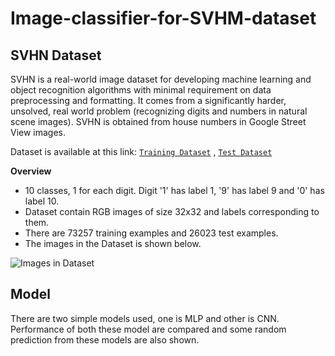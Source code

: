 # Image-classifier-for-SVHM-dataset

## SVHN Dataset
SVHN is a real-world image dataset for developing machine learning and object recognition algorithms with minimal requirement on data preprocessing and formatting.
It comes from a significantly harder, unsolved, real world problem (recognizing digits and numbers in natural scene images). SVHN is obtained from house numbers in Google Street View images.

Dataset is available at this link: [`Training Dataset`](http://ufldl.stanford.edu/housenumbers/train_32x32.mat) , [`Test Dataset`](http://ufldl.stanford.edu/housenumbers/test_32x32.mat)

**Overview**
* 10 classes, 1 for each digit. Digit '1' has label 1, '9' has label 9 and '0' has label 10.
* Dataset contain RGB images of size 32x32 and labels corresponding to them. 
* There are 73257 training examples and 26023 test examples. 
* The images in the Dataset is shown below.

![Images in Dataset](http://ufldl.stanford.edu/housenumbers/32x32eg.png)

## Model
There are two simple models used, one is MLP and other is CNN. Performance of both these model are compared and some random prediction from these models are also shown.
